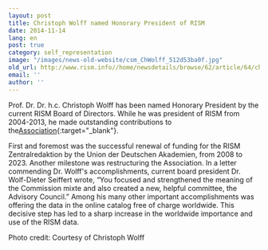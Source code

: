 ```yaml
---
layout: post
title: Christoph Wolff named Honorary President of RISM
date: 2014-11-14
lang: en
post: true
category: self_representation
image: "/images/news-old-website/csm_ChWolff_512d53ba0f.jpg"
old_url: http://www.rism.info//home/newsdetails/browse/62/article/64/christoph-wolff-named-honorary-president-of-rism.html
email: ''
author: ''
---
```



Prof. Dr. Dr. h.c. Christoph Wolff has been named Honorary President by the current RISM Board of Directors. While he was president of RISM from 2004-2013, he made outstanding contributions to the[Association](http://www.rism.info/en/organization/the-association.html){:target="_blank"}.

First and foremost was the successful renewal of funding for the RISM Zentralredaktion by the Union der Deutschen Akademien, from 2008 to 2023. Another milestone was restructuring the Association. In a letter commending Dr. Wolff's accomplishments, current board president Dr. Wolf-Dieter Seiffert wrote, “You focused and strengthened the meaning of the Commission mixte and also created a new, helpful committee, the Advisory Council.” Among his many other important accomplishments was offering the data in the online catalog free of charge worldwide. This decisive step has led to a sharp increase in the worldwide importance and use of the RISM data.



Photo credit: Courtesy of Christoph Wolff
